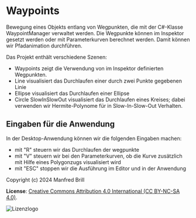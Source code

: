 # Waypoints

Bewegung eines Objekts entlang von Wegpunkten, die mit der C#-Klasse WaypointManager
verwaltet werden. Die Wegpunkte können im Inspektor gesetzt werden oder mit Parameterkurven
berechnet werden. Damit können wir Pfadanimation durchführen.

Das Projekt enthält verschiedene Szenen:
- Waypoints zeigt die Verwendung von im Inspektor definierten Wegpunkten.
- Line visualisiert das Durchlaufen einer durch zwei Punkte gegebenen Linie
- Ellipse visualisiert das Durchlaufen einer Ellipse
- Circle SlowInSlowOut visualisiert das Durchlaufen eines Kreises; dabei verwenden
wir Hermite-Polynome für in Slow-In-Slow-Out Verhalten.

## Eingaben für die Anwendung
In der Desktop-Anwendung können wir die folgenden Eingaben machen:

- mit "R" steuern wir das Durchlaufen der wegpunkte
- mit "V" steuern wir bei den Parameterkurven, ob die Kurve zusätzlich
mit Hilfe eines Polygonzugs visualisiert wird
- mit "ESC" stoppen wir die Ausführung im Editor und in der Anwendung


Copyright (c) 2024 Manfred Brill

**License**: [Creative Commons Attribution 4.0 International (CC BY-NC-SA 4.0)](https://creativecommons.org/licenses/by-nc-sa/4.0/).  

![Lizenzlogo](https://licensebuttons.net/l/by-nc-sa/3.0/de/88x31.png)

